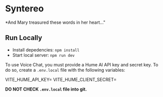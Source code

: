 # Syntereo
*And Mary treasured these words in her heart..."

## Run Locally

* Install depedencies: `npm install`
* Start local server: `npm run dev`

To use Voice Chat, you must provide a Hume AI API key and secret key.
To do so, create a `.env.local` file with the following variables:

VITE_HUME_API_KEY=<your API key>
VITE_HUME_CLIENT_SECRET=<your secret key>

**DO NOT CHECK `.env.local` file into git.**
